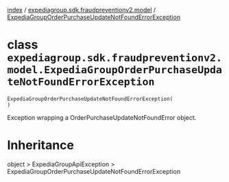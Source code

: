 [index](index.md) /
[expediagroup.sdk.fraudpreventionv2.model](expediagroup.sdk.fraudpreventionv2.model.md)
/
[ExpediaGroupOrderPurchaseUpdateNotFoundErrorException](ExpediaGroupOrderPurchaseUpdateNotFoundErrorException.md)

# class `expediagroup.sdk.fraudpreventionv2.model.ExpediaGroupOrderPurchaseUpdateNotFoundErrorException`

```
ExpediaGroupOrderPurchaseUpdateNotFoundErrorException(
)
```

Exception wrapping a OrderPurchaseUpdateNotFoundError object.

# Inheritance

object > ExpediaGroupApiException >
ExpediaGroupOrderPurchaseUpdateNotFoundErrorException
